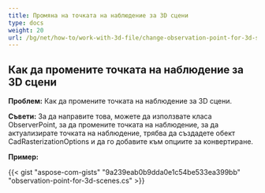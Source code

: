 ```yaml
---
title: Промяна на точката на наблюдение за 3D сцени
type: docs
weight: 20
url: /bg/net/how-to/work-with-3d-file/change-observation-point-for-3d-scenes
---
```


## **Как да промените точката на наблюдение за 3D сцени**

**Проблем:** Как да промените точката на наблюдение за 3D сцени.

**Съвети:** За да направите това, можете да използвате класа ObserverPoint, за да промените точката на наблюдение, за да актуализирате точката на наблюдение, трябва да създадете обект CadRasterizationOptions и да го добавите към опциите за конвертиране.

**Пример:**

{{< gist "aspose-com-gists" "9a239eab0b9dda0e1c54be533ea399bb" "observation-point-for-3d-scenes.cs" >}}
